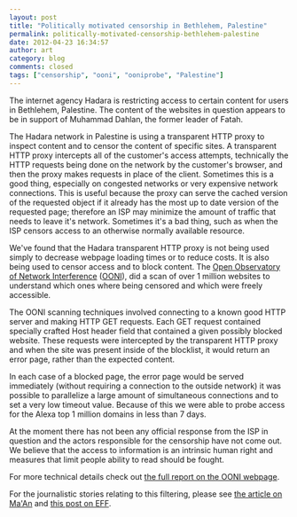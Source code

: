 ```yaml
---
layout: post
title: "Politically motivated censorship in Bethlehem, Palestine"
permalink: politically-motivated-censorship-bethlehem-palestine
date: 2012-04-23 16:34:57
author: art
category: blog
comments: closed
tags: ["censorship", "ooni", "ooniprobe", "Palestine"]
---
```


The internet agency Hadara is restricting access to certain content for users in Bethlehem, Palestine. The content of the websites in question appears to be in support of Muhammad Dahlan, the former leader of Fatah.

The Hadara network in Palestine is using a transparent HTTP proxy to inspect content and to censor the content of specific sites. A transparent HTTP proxy intercepts all of the customer's access attempts, technically the HTTP requests being done on the network by the customer's browser, and then the proxy makes requests in place of the client. Sometimes this is a good thing, especially on congested networks or very expensive network connections. This is useful because the proxy can serve the cached version of the requested object if it already has the most up to date version of the requested page; therefore an ISP may minimize the amount of traffic that needs to leave it's network. Sometimes it's a bad thing, such as when the ISP censors access to an otherwise normally available resource.

We've found that the Hadara transparent HTTP proxy is not being used simply to decrease webpage loading times or to reduce costs. It is also being used to censor access and to block content. The [Open Observatory of Network Interference](http://ooni.nu) ([OONI](http://ooni.nu/)), did a scan of over 1 million websites to understand which ones where being censored and which were freely accessible.

The OONI scanning techniques involved connecting to a known good HTTP server and making HTTP GET requests. Each GET request contained specially crafted Host header field that contained a given possibly blocked website. These requests were intercepted by the transparent HTTP proxy and when the site was present inside of the blocklist, it would return an error page, rather than the expected content.

In each case of a blocked page, the error page would be served immediately (without requiring a connection to the outside network) it was possible to parallelize a large amount of simultaneous connections and to set a very low timeout value. Because of this we were able to probe access for the Alexa top 1 million domains in less than 7 days.

At the moment there has not been any official response from the ISP in question and the actors responsible for the censorship have not come out. We believe that the access to information is an intrinsic human right and measures that limit people ability to read should be fought.

For more technical details check out [the full report on the OONI webpage](http://ooni.nu/releases/2012/Hadara_Palestine.html).

For the journalistic stories relating to this filtering, please see [the article on Ma'An](http://www.maannews.net/eng/ViewDetails.aspx?ID=478726) and [this post on EFF](https://www.eff.org/deeplinks/2012/04/palestinian-authority-found-block-critical-news-sites).
